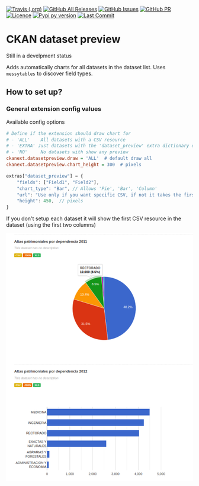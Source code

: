 [![Travis (.org)](https://img.shields.io/travis/avdata99/ckanext-datasetpreview?style=for-the-badge)](https://travis-ci.org/github/avdata99/ckanext-datasetpreview)
[![GitHub All Releases](https://img.shields.io/github/downloads/avdata99/ckanext-datasetpreview/total?style=for-the-badge)](https://github.com/avdata99/ckanext-datasetpreview/releases)
[![GitHub Issues](https://img.shields.io/github/issues/avdata99/ckanext-datasetpreview?style=for-the-badge)](https://github.com/avdata99/ckanext-datasetpreview/issues)
[![GitHub PR](https://img.shields.io/github/issues-pr/avdata99/ckanext-datasetpreview?style=for-the-badge)](https://github.com/avdata99/ckanext-datasetpreview/pulls)
[![Licence](https://img.shields.io/github/license/avdata99/ckanext-datasetpreview?style=for-the-badge)](https://github.com/avdata99/ckanext-datasetpreview/blob/master/LICENSE)
[![Pypi py version](https://img.shields.io/pypi/pyversions/ckanext-datasetpreview?style=for-the-badge)](https://pypi.org/project/ckanext-datasetpreview/)
[![Last Commit](https://img.shields.io/github/last-commit/avdata99/ckanext-datasetpreview?style=for-the-badge)](https://github.com/avdata99/ckanext-datasetpreview/commits/master)

# CKAN dataset preview

Still in a develpment status

Adds automatically charts for all datasets in the dataset list.
Uses `messytables` to discover field types.

## How to set up?

### General extension config values

Available config options

```ini
# Define if the extension should draw chart for
# - 'ALL'    All datasets with a CSV resource
# - 'EXTRA' Just datasets with the 'dataset_preview' extra dictionary defined
# - 'NO'     No datasets with show any preview
ckanext.datasetpreview.draw = 'ALL'  # default draw all
ckanext.datasetpreview.chart_height = 300  # pixels

```

```js
extras["dataset_preview"] = {
    "fields": ["Field1", "Field2"],
    "chart_type": "Bar", // Allows 'Pie', 'Bar', 'Column'
    "url": "Use only if you want specific CSV, if not it takes the first CSV resource",
    "height": 450,  // pixels
}
```
If you don't setup each dataset it will show the first CSV resource in the dataset (using the first two columns)


![dataset-list](ckanext/datasetpreview/captures/dataset-list.png)
